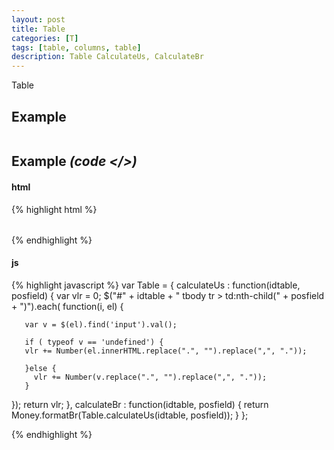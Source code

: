 ```yaml
---
layout: post
title: Table
categories: [T]
tags: [table, columns, table]
description: Table CalculateUs, CalculateBr     
---
```


Table

## Example

<table id="table" class="table" >
  
</table>



<script>

</script>

## Example <i>(code </>)</i>

#### html

{% highlight html %}
<table id="table" class="table" >

</table>

{% endhighlight %}

#### js

{% highlight javascript %}
var Table = {
	calculateUs : function(idtable, posfield) {
	var vlr = 0;
	$("#" + idtable + " tbody tr > td:nth-child(" + posfield + ")").each(
	  function(i, el) {
	  
	   var v = $(el).find('input').val();
	 
	   if ( typeof v == 'undefined') {	   
	   vlr += Number(el.innerHTML.replace(".", "").replace(",", "."));
	   
	   }else {	   
	   	 vlr += Number(v.replace(".", "").replace(",", "."));	   	 
       }
  });
 return vlr;
},
calculateBr : function(idtable, posfield) {
	return Money.formatBr(Table.calculateUs(idtable, posfield));
  }
}; 

{% endhighlight %}
